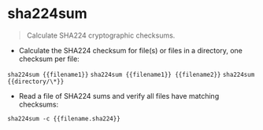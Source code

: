 # sha224sum

> Calculate SHA224 cryptographic checksums.

- Calculate the SHA224 checksum for file(s) or files in a directory, one checksum per file:

`sha224sum {{filename1}}`
`sha224sum {{filename1}} {{filename2}}`
`sha224sum {{directory/\*}}`

- Read a file of SHA224 sums and verify all files have matching checksums:

`sha224sum -c {{filename.sha224}}`
